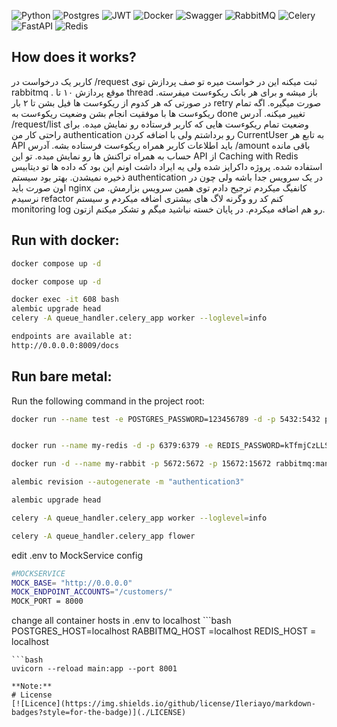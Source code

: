 ![Python](https://img.shields.io/badge/python-3670A0?style=for-the-badge&logo=python&logoColor=ffdd54)
![Postgres](https://img.shields.io/badge/postgres-%23316192.svg?style=for-the-badge&logo=postgresql&logoColor=white)
![JWT](https://img.shields.io/badge/JWT-black?style=for-the-badge&logo=JSON%20web%20tokens)
![Docker](https://img.shields.io/badge/Docker-2CA5E0?style=for-the-badge&logo=docker&logoColor=white)
![Swagger](https://img.shields.io/badge/-Swagger-%23Clojure?style=for-the-badge&logo=swagger&logoColor=white)
![RabbitMQ](https://img.shields.io/badge/RabbitMQ-FF6600?style=for-the-badge&logo=rabbitmq&logoColor=white)
![Celery](https://img.shields.io/badge/Celery-37814A?style=for-the-badge&logo=celery&logoColor=white)
![FastAPI](https://img.shields.io/badge/FastAPI-009688?style=for-the-badge&logo=fastapi&logoColor=white)
![Redis](https://img.shields.io/badge/Redis-DC382D?style=for-the-badge&logo=redis&logoColor=white)

## How does it works?
کاربر یک درخواست در /request ثبت میکنه این در خواست میره تو صف پردازش توی rabbitmq . موقع پردازش ۱۰ تا thread باز میشه و برای هر بانک ریکوءست میفرسته. در صورتی که هر کدوم از ریکوءست ها فیل بشن تا ۲ بار retry صورت میگیره. اگه تمام ریکوءست ها با موفقیت انجام بشن وضعیت ریکوءست به done تغییر میکنه.
آدرس /request/list وضعیت تمام ریکوءست هایی که کاربر فرستاده رو نمایش میده.
برای راحتی کار من authentication رو برداشتم ولی با اضافه کردن CurrentUser به تابع هر API باید اطلاعات کاربر همراه ریکوءست فرستاده بشه.
آدرس /amount باقی مانده حساب به همراه تراکنش ها رو نمایش میده. تو این API از Caching with Redis استفاده شده.
پروژه داکرایز شده ولی یه ایراد داشت اونم این بود که داده ها تو دیتابیس ذخیره نمیشدن. بهتر بود سیستم authentication در یک سرویس جدا باشه ولی چون در اون صورت باید nginx کانفیگ میکردم ترجیح دادم توی همین سرویس بزارمش. من نرسیدم refactor کنم کد رو وگرنه لاگ های بیشتری اضافه میکردم و سیستم monitoring log رو هم اضافه میکردم. در پایان خسته نیاشید میگم و تشکر میکنم ازتون. 
## Run with docker:
```bash
docker compose up -d
```

```bash
docker compose up -d
```
```bash
docker exec -it 608 bash
alembic upgrade head
celery -A queue_handler.celery_app worker --loglevel=info
```
```bash
endpoints are available at:
http://0.0.0.0:8009/docs
```
## Run bare metal:
Run the following command in the project root:
```bash
docker run --name test -e POSTGRES_PASSWORD=123456789 -d -p 5432:5432 postgres
```
```bash

docker run --name my-redis -d -p 6379:6379 -e REDIS_PASSWORD=kTfmjCzLLSgFnyw2OoGw redis
```
```bash
docker run -d --name my-rabbit -p 5672:5672 -p 15672:15672 rabbitmq:management
```
```bash
alembic revision --autogenerate -m "authentication3"
```
```bash
alembic upgrade head
```
```bash
celery -A queue_handler.celery_app worker --loglevel=info

```
```bash
celery -A queue_handler.celery_app flower

```
edit .env to MockService config
```bash
#MOCKSERVICE
MOCK_BASE= "http://0.0.0.0"
MOCK_ENDPOINT_ACCOUNTS="/customers/"
MOCK_PORT = 8000
```
change all container hosts in .env to localhost ```bash
POSTGRES_HOST=localhost
RABBITMQ_HOST =localhost
REDIS_HOST = localhost

```
```bash
uvicorn --reload main:app --port 8001

```



```
**Note:**
# License
[![Licence](https://img.shields.io/github/license/Ileriayo/markdown-badges?style=for-the-badge)](./LICENSE)


